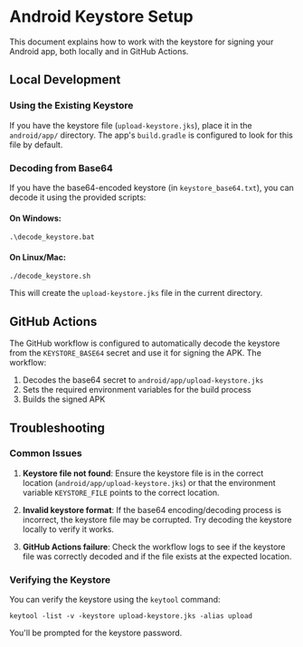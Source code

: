 # Android Keystore Setup

This document explains how to work with the keystore for signing your Android app, both locally and in GitHub Actions.

## Local Development

### Using the Existing Keystore

If you have the keystore file (`upload-keystore.jks`), place it in the `android/app/` directory. The app's `build.gradle` is configured to look for this file by default.

### Decoding from Base64

If you have the base64-encoded keystore (in `keystore_base64.txt`), you can decode it using the provided scripts:

#### On Windows:
```
.\decode_keystore.bat
```

#### On Linux/Mac:
```
./decode_keystore.sh
```

This will create the `upload-keystore.jks` file in the current directory.

## GitHub Actions

The GitHub workflow is configured to automatically decode the keystore from the `KEYSTORE_BASE64` secret and use it for signing the APK. The workflow:

1. Decodes the base64 secret to `android/app/upload-keystore.jks`
2. Sets the required environment variables for the build process
3. Builds the signed APK

## Troubleshooting

### Common Issues

1. **Keystore file not found**: Ensure the keystore file is in the correct location (`android/app/upload-keystore.jks`) or that the environment variable `KEYSTORE_FILE` points to the correct location.

2. **Invalid keystore format**: If the base64 encoding/decoding process is incorrect, the keystore file may be corrupted. Try decoding the keystore locally to verify it works.

3. **GitHub Actions failure**: Check the workflow logs to see if the keystore file was correctly decoded and if the file exists at the expected location.

### Verifying the Keystore

You can verify the keystore using the `keytool` command:

```
keytool -list -v -keystore upload-keystore.jks -alias upload
```

You'll be prompted for the keystore password.